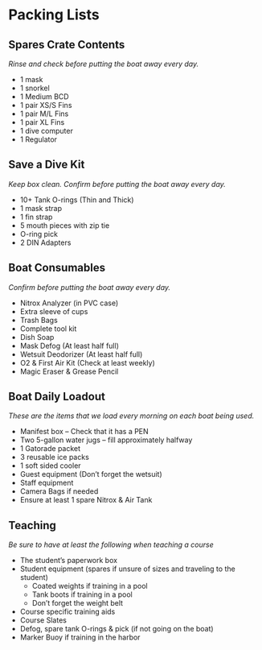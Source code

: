 # Packing Lists
## Spares Crate Contents
*Rinse and check before putting the boat away every day.*

- 1 mask
- 1 snorkel
- 1 Medium BCD
- 1 pair XS/S Fins
- 1 pair M/L Fins
- 1 pair XL Fins
- 1 dive computer
- 1 Regulator

## Save a Dive Kit
*Keep box clean. Confirm before putting the boat away every day.*

- 10+ Tank O-rings (Thin and Thick)
- 1 mask strap
- 1 fin strap
- 5 mouth pieces with zip tie
- O-ring pick
- 2 DIN Adapters

## Boat Consumables
*Confirm before putting the boat away every day.*

- Nitrox Analyzer (in PVC case)
- Extra sleeve of cups
- Trash Bags
- Complete tool kit
- Dish Soap
- Mask Defog (At least half full)
- Wetsuit Deodorizer (At least half full)
- O2 & First Air Kit (Check at least weekly)
- Magic Eraser & Grease Pencil

## Boat Daily Loadout
*These are the items that we load every morning on each boat being used.*

- Manifest box – Check that it has a PEN
- Two 5-gallon water jugs – fill approximately halfway
- 1 Gatorade packet
- 3 reusable ice packs
- 1 soft sided cooler
- Guest equipment (Don’t forget the wetsuit)
- Staff equipment
- Camera Bags if needed
- Ensure at least 1 spare Nitrox & Air Tank

## Teaching
*Be sure to have at least the following when teaching a course*

- The student’s paperwork box
- Student equipment (spares if unsure of sizes and traveling to the student)
    - Coated weights if training in a pool
    - Tank boots if training in a pool
    - Don’t forget the weight belt
- Course specific training aids
- Course Slates
- Defog, spare tank O-rings & pick (if not going on the boat)
- Marker Buoy if training in the harbor